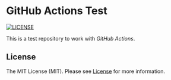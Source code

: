 # GitHub Actions Test

[![LICENSE](https://img.shields.io/badge/license-MIT-green)](LICENSE)

This is a test repository to work with *GitHub Actions*.

## License

The MIT License (MIT). Please see [License](LICENSE) for more information.

